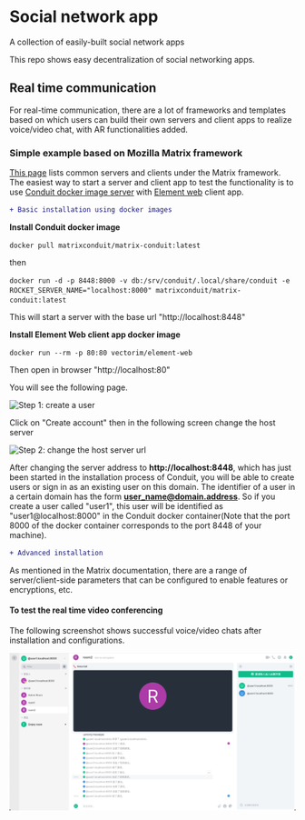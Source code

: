 # Social network app

A collection of easily-built social network apps

This repo shows easy decentralization of social networking apps.

## Real time communication

For real-time communication, there are a lot of frameworks and templates based on which users can build their own servers and client apps to realize voice/video chat, with AR functionalities added. 

### Simple example based on Mozilla Matrix framework

[This page](https://matrix.org/docs/projects/try-matrix-now/) lists common servers and clients under the Matrix framework. The easiest way to start a server and client app to test the functionality is to use [Conduit docker image server](https://gitlab.com/famedly/conduit) with [Element web](https://matrix.org/docs/projects/client/element) client app. 

```diff
+ Basic installation using docker images
```

**Install Conduit docker image**

```docker pull matrixconduit/matrix-conduit:latest```

then 

```docker run -d -p 8448:8000 -v db:/srv/conduit/.local/share/conduit -e ROCKET_SERVER_NAME="localhost:8000" matrixconduit/matrix-conduit:latest```

This will start a server with the base url "http://localhost:8448"

**Install Element Web client app docker image**

```docker run --rm -p 80:80 vectorim/element-web```

Then open in browser "http://localhost:80"

You will see the following page. 

![Step 1: create a user](pic/step1.png)

Click on "Create account" then in the following screen change the host server

![Step 2: change the host server url](pic/step2.gif)

After changing the server address to **http://localhost:8448**, which has just been started in the installation process of Conduit, you will be able to create users or sign in as an existing user on this domain. The identifier of a user in a certain domain has the form **user_name@domain.address**. So if you create a user called "user1", this user will be identified as "user1@localhost:8000" in the Conduit docker container(Note that the port 8000 of the docker container corresponds to the port 8448 of your machine).

```diff
+ Advanced installation 
```

As mentioned in the Matrix documentation, there are a range of server/client-side parameters that can be configured to enable features or encryptions, etc. 

#### **To test the real time video conferencing**

The following screenshot shows successful voice/video chats after installation and configurations.

![UI of the client app in a voice chat session](pic/voice_chat.png)
